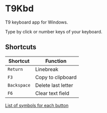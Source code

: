 # T9Kbd

T9 keyboard app for Windows.

Type by click or number keys of your keyboard.
## Shortcuts

|Shortcut   | Function            |
|-----------|---------------------|
| `Return`  | Linebreak           |
| `F3`      | Copy to clipboard   |
|`Backspace`| Delete last letter  |
| `F6`      | Clear text field    |

[List of symbols for each button](./doc/Symbols.md)